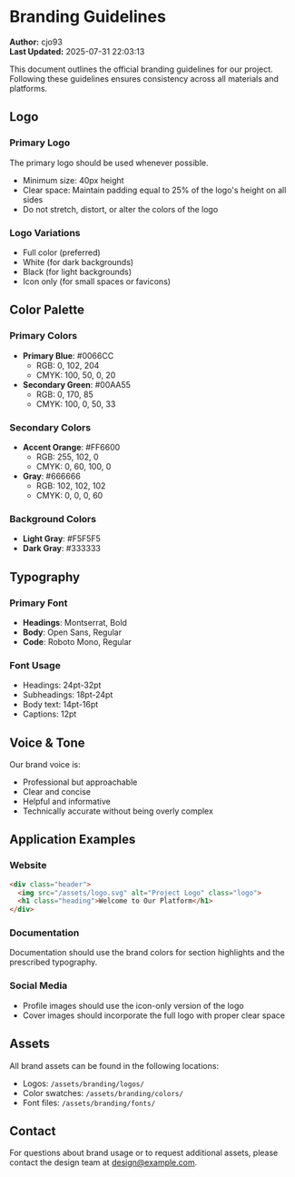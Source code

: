 # Branding Guidelines

**Author:** cjo93  
**Last Updated:** 2025-07-31 22:03:13

This document outlines the official branding guidelines for our project. Following these guidelines ensures consistency across all materials and platforms.

## Logo

### Primary Logo

The primary logo should be used whenever possible.

- Minimum size: 40px height
- Clear space: Maintain padding equal to 25% of the logo's height on all sides
- Do not stretch, distort, or alter the colors of the logo

### Logo Variations

- Full color (preferred)
- White (for dark backgrounds)
- Black (for light backgrounds)
- Icon only (for small spaces or favicons)

## Color Palette

### Primary Colors

- **Primary Blue**: #0066CC
  - RGB: 0, 102, 204
  - CMYK: 100, 50, 0, 20
- **Secondary Green**: #00AA55
  - RGB: 0, 170, 85
  - CMYK: 100, 0, 50, 33

### Secondary Colors

- **Accent Orange**: #FF6600
  - RGB: 255, 102, 0
  - CMYK: 0, 60, 100, 0
- **Gray**: #666666
  - RGB: 102, 102, 102
  - CMYK: 0, 0, 0, 60

### Background Colors

- **Light Gray**: #F5F5F5
- **Dark Gray**: #333333

## Typography

### Primary Font

- **Headings**: Montserrat, Bold
- **Body**: Open Sans, Regular
- **Code**: Roboto Mono, Regular

### Font Usage

- Headings: 24pt-32pt
- Subheadings: 18pt-24pt
- Body text: 14pt-16pt
- Captions: 12pt

## Voice & Tone

Our brand voice is:

- Professional but approachable
- Clear and concise
- Helpful and informative
- Technically accurate without being overly complex

## Application Examples

### Website

```html
<div class="header">
  <img src="/assets/logo.svg" alt="Project Logo" class="logo">
  <h1 class="heading">Welcome to Our Platform</h1>
</div>
```

### Documentation

Documentation should use the brand colors for section highlights and the prescribed typography.

### Social Media

- Profile images should use the icon-only version of the logo
- Cover images should incorporate the full logo with proper clear space

## Assets

All brand assets can be found in the following locations:

- Logos: `/assets/branding/logos/`
- Color swatches: `/assets/branding/colors/`
- Font files: `/assets/branding/fonts/`

## Contact

For questions about brand usage or to request additional assets, please contact the design team at <design@example.com>.
